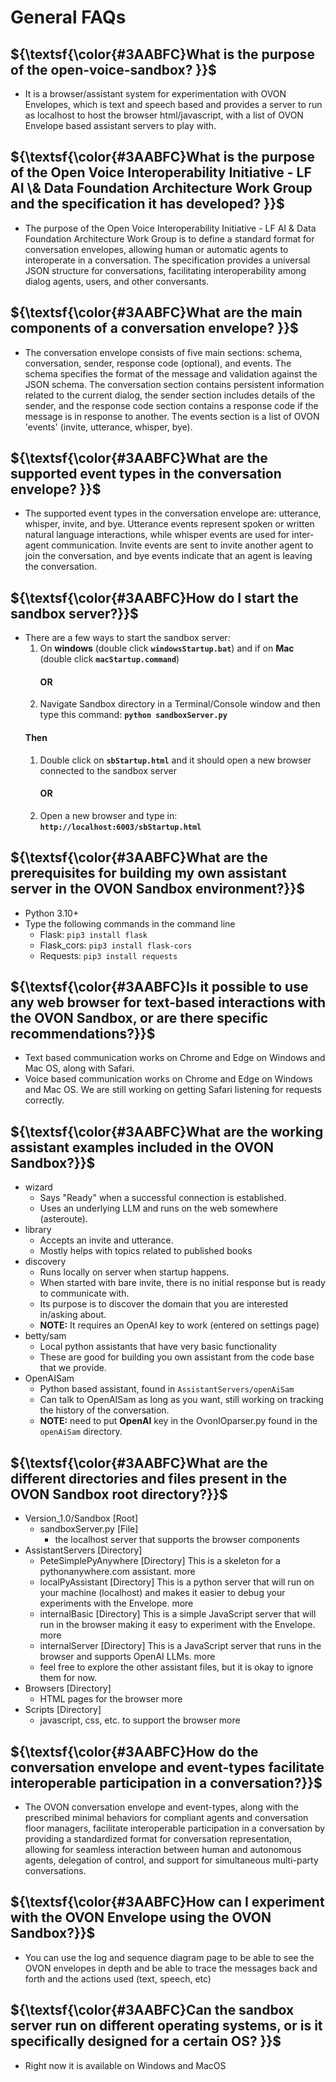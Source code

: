 # General FAQs

## ${\textsf{\color{#3AABFC}What is the purpose of the open-voice-sandbox? }}$
* It is a browser/assistant system for experimentation with OVON Envelopes, which is text and speech based and provides a server to run as localhost to host the browser html/javascript, with a list of OVON Envelope based assistant servers to play with.

## ${\textsf{\color{#3AABFC}What is the purpose of the Open Voice Interoperability Initiative - LF AI \& Data Foundation Architecture Work Group and the specification it has developed? }}$
* The purpose of the Open Voice Interoperability Initiative - LF AI & Data Foundation Architecture Work Group is to define a standard format for conversation envelopes, allowing human or automatic agents to interoperate in a conversation. The specification provides a universal JSON structure for conversations, facilitating interoperability among dialog agents, users, and other conversants.

## ${\textsf{\color{#3AABFC}What are the main components of a conversation envelope? }}$
* The conversation envelope consists of five main sections: schema, conversation, sender, response code (optional), and events. The schema specifies the format of the message and validation against the JSON schema. The conversation section contains persistent information related to the current dialog, the sender section includes details of the sender, and the response code section contains a response code if the message is in response to another. The events section is a list of OVON 'events' (invite, utterance, whisper, bye).

## ${\textsf{\color{#3AABFC}What are the supported event types in the conversation envelope? }}$
* The supported event types in the conversation envelope are: utterance, whisper, invite, and bye. Utterance events represent spoken or written natural language interactions, while whisper events are used for inter-agent communication. Invite events are sent to invite another agent to join the conversation, and bye events indicate that an agent is leaving the conversation.

## ${\textsf{\color{#3AABFC}How do I start the sandbox server?}}$
* There are a few ways to start the sandbox server:
    1. On **windows** (double click **`windowsStartup.bat`**) and if on **Mac** (double click **`macStartup.command`**)
        #### OR
    2. Navigate Sandbox directory in a Terminal/Console window and then type this command: **`python sandboxServer.py`**
    #### Then
    1. Double click on **`sbStartup.html`** and it should open a new browser connected to the sandbox server
        #### OR
    2. Open a new browser and type in: **`http://localhost:6003/sbStartup.html`**

## ${\textsf{\color{#3AABFC}What are the prerequisites for building my own assistant server in the OVON Sandbox environment?}}$
* Python 3.10+
* Type the following commands in the command line
    * Flask: `pip3 install flask`
    * Flask_cors: `pip3 install flask-cors`
    * Requests: `pip3 install requests`

## ${\textsf{\color{#3AABFC}Is it possible to use any web browser for text-based interactions with the OVON Sandbox, or are there specific recommendations?}}$
* Text based communication works on Chrome and Edge on Windows and Mac OS, along with Safari.
* Voice based communication works on Chrome and Edge on Windows and Mac OS. We are still working on getting Safari listening for requests correctly.


## ${\textsf{\color{#3AABFC}What are the working assistant examples included in the OVON Sandbox?}}$
* wizard 
    * Says "Ready" when a successful connection is established.
    * Uses an underlying LLM and runs on the web somewhere (asteroute).
* library
    * Accepts an invite and utterance.
    * Mostly helps with topics related to published books
* discovery
    * Runs locally on server when startup happens.
    * When started with bare invite, there is no initial response but is ready to communicate with.
    * Its purpose is to discover the domain that you are interested in/asking about.
    * **NOTE:** It requires an OpenAI key to work (entered on settings page)
* betty/sam 
    * Local python assistants that have very basic functionality
    * These are good for building you own assistant from the code base that we provide. 
* OpenAISam
    * Python based assistant, found in `AssistantServers/openAiSam`
    * Can talk to OpenAISam as long as you want, still working on tracking the history of the conversation.
    * **NOTE:** need to put **OpenAI** key in the OvonIOparser.py found in the `openAiSam` directory.

## ${\textsf{\color{#3AABFC}What are the different directories and files present in the OVON Sandbox root directory?}}$
* Version_1.0/Sandbox [Root]
    * sandboxServer.py [File]
        * the localhost server that supports the browser components
* AssistantServers [Directory]
    * PeteSimplePyAnywhere [Directory] This is a skeleton for a pythonanywhere.com assistant. more
    * localPyAssistant [Directory] This is a python server that will run on your machine (localhost) and makes it easier to debug your experiments with the Envelope. more
    * internalBasic [Directory] This is a simple JavaScript server that will run in the browser making it easy to experiment with the Envelope. more
    * internalServer [Directory] This is a JavaScript server that runs in the browser and supports OpenAI LLMs. more
    * feel free to explore the other assistant files, but it is okay to ignore them for now.
* Browsers [Directory]
    * HTML pages for the browser more
* Scripts [Directory]
    * javascript, css, etc. to support the browser more

## ${\textsf{\color{#3AABFC}How do the conversation envelope and event-types facilitate interoperable participation in a conversation?}}$
* The OVON conversation envelope and event-types, along with the prescribed minimal behaviors for compliant agents and conversation floor managers, facilitate interoperable participation in a conversation by providing a standardized format for conversation representation, allowing for seamless interaction between human and autonomous agents, delegation of control, and support for simultaneous multi-party conversations.

## ${\textsf{\color{#3AABFC}How can I experiment with the OVON Envelope using the OVON Sandbox?}}$
* You can use the log and sequence diagram page to be able to see the OVON envelopes in depth and be able to trace the messages back and forth and the actions used (text, speech, etc)

## ${\textsf{\color{#3AABFC}Can the sandbox server run on different operating systems, or is it specifically designed for a certain OS? }}$
* Right now it is available on Windows and MacOS 